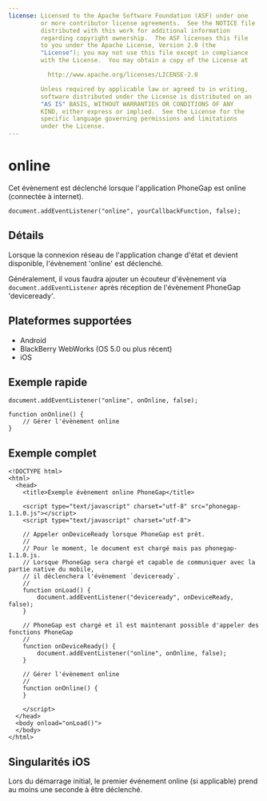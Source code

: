 ```yaml
---
license: Licensed to the Apache Software Foundation (ASF) under one
         or more contributor license agreements.  See the NOTICE file
         distributed with this work for additional information
         regarding copyright ownership.  The ASF licenses this file
         to you under the Apache License, Version 2.0 (the
         "License"); you may not use this file except in compliance
         with the License.  You may obtain a copy of the License at

           http://www.apache.org/licenses/LICENSE-2.0

         Unless required by applicable law or agreed to in writing,
         software distributed under the License is distributed on an
         "AS IS" BASIS, WITHOUT WARRANTIES OR CONDITIONS OF ANY
         KIND, either express or implied.  See the License for the
         specific language governing permissions and limitations
         under the License.
---
```


online
======

Cet évènement est déclenché lorsque l'application PhoneGap est online (connectée à internet).

    document.addEventListener("online", yourCallbackFunction, false);

Détails
-------

Lorsque la connexion réseau de l'application change d'état et devient disponible, l'évènement 'online' est déclenché.

Généralement, il vous faudra ajouter un écouteur d'évènement via `document.addEventListener` après réception de l'évènement PhoneGap 'deviceready'.

Plateformes supportées
----------------------

- Android
- BlackBerry WebWorks (OS 5.0 ou plus récent)
- iOS

Exemple rapide
--------------

    document.addEventListener("online", onOnline, false);

    function onOnline() {
        // Gérer l'évènement online
    }

Exemple complet
---------------

    <!DOCTYPE html>
    <html>
      <head>
        <title>Exemple évènement online PhoneGap</title>

        <script type="text/javascript" charset="utf-8" src="phonegap-1.1.0.js"></script>
        <script type="text/javascript" charset="utf-8">

        // Appeler onDeviceReady lorsque PhoneGap est prêt.
        //
        // Pour le moment, le document est chargé mais pas phonegap-1.1.0.js.
        // Lorsque PhoneGap sera chargé et capable de communiquer avec la partie native du mobile,
        // il déclenchera l'évènement `deviceready`.
        //
        function onLoad() {
            document.addEventListener("deviceready", onDeviceReady, false);
        }

        // PhoneGap est chargé et il est maintenant possible d'appeler des fonctions PhoneGap
        //
        function onDeviceReady() {
		    document.addEventListener("online", onOnline, false);
        }

        // Gérer l'évènement online
        //
        function onOnline() {
        }

        </script>
      </head>
      <body onload="onLoad()">
      </body>
    </html>

Singularités iOS
----------------
Lors du démarrage initial, le premier événement online (si applicable) prend au moins une seconde à être déclenché.
